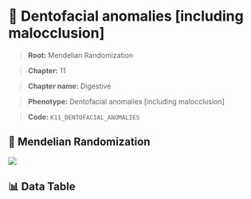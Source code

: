 # 🧪 Dentofacial anomalies [including malocclusion]

> **Root:** Mendelian Randomization

> **Chapter:** 11  

> **Chapter name:** Digestive

> **Phenotype:** Dentofacial anomalies [including malocclusion]  

> **Code:** `K11_DENTOFACIAL_ANOMALIES`

## 🧬 Mendelian Randomization  

<img src="/MR/Figures/Forward/K11_DENTOFACIAL_ANOMALIES.png"/>

## 📊 Data Table

<CsvTableMRF src="/public/MR/Data/Forward/K11_DENTOFACIAL_ANOMALIES.csv"/>
